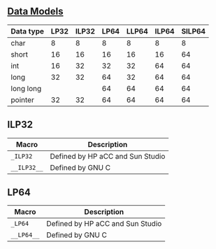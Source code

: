 ## [Data Models](http://www.unix.org/whitepapers/64bit.html) ##

Data type | LP32 | ILP32 | LP64 | LLP64 | ILP64 | SILP64
---|---|---|---|---|---|---
char | 8 | 8 | 8 | 8 | 8 | 8
short | 16 | 16 | 16 | 16 | 16 | 64
int | 16 | 32 | 32 | 32 | 64 | 64
long | 32 | 32 | 64 | 32 | 64 | 64
long long | | | 64 | 64 | 64 | 64
pointer | 32 | 32  | 64  | 64  | 64 | 64

## ILP32 ##

Macro | Description
---|---
`_ILP32` | Defined by HP aCC and Sun Studio
`__ILP32__` | Defined by GNU C

## LP64 ##

Macro | Description
---|---
`_LP64` | Defined by HP aCC and Sun Studio
`__LP64__` | Defined by GNU C

